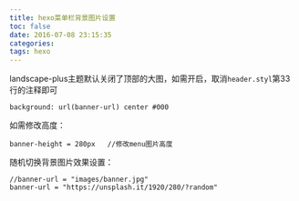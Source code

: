 ```yaml
---
title: hexo菜单栏背景图片设置
toc: false
date: 2016-07-08 23:15:35
categories:
tags: hexo
---
```


landscape-plus主题默认关闭了顶部的大图，如需开启，取消`header.styl`第33行的注释即可

```styl themes/landscape-plus/source/css/_partial/header.styl
background: url(banner-url) center #000 
```

如需修改高度：
``` styl hexo\themes\landscape-plus\source\css\_variables.styl
banner-height = 280px   //修改menu图片高度
```

随机切换背景图片效果设置：
``` styl hexo\themes\landscape-plus\source\css\_variables.styl
//banner-url = "images/banner.jpg"
banner-url = "https://unsplash.it/1920/280/?random"
```
